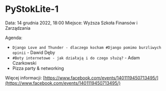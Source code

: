 # PyStokLite-1
Data: 14 grudnia 2022, 18:00 Miejsce: Wyższa Szkoła Finansów i Zarządzania  

Agenda:

* `Django Love and Thunder - dlaczego kocham #Django pomimo burzliwych opinii` - Dawid Dęby
* `#Boty internetowe - jak działają i do czego służą?` - Adam Czarkowski
* Pizza party & networking

Więcej informacji: [https://www.facebook.com/events/1401119450713495/](https://www.facebook.com/events/1401119450713495/)
